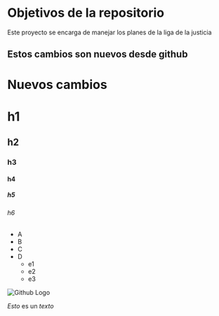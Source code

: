 # Objetivos de la repositorio

Este proyecto se encarga de manejar los planes de la liga de la justicia


## Estos cambios son nuevos desde github
# Nuevos cambios


# h1
## h2
### h3
#### h4
##### h5
###### h6


* A
* B
* C
* D
  * e1
  * e2
  * e3
  
![Github Logo](https://www.enriquedans.com/wp-content/uploads/2018/06/GitHub-Octocat.jpg)

*Esto* es un _texto_ 
